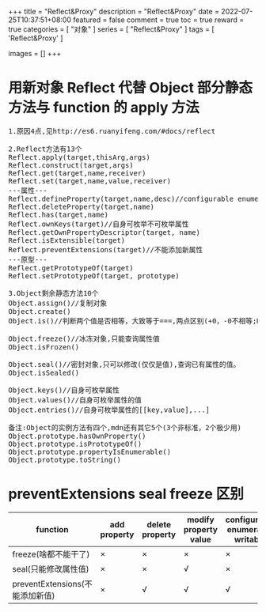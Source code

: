 +++
title = "Reflect&Proxy"
description = "Reflect&Proxy"
date = 2022-07-25T10:37:51+08:00
featured = false
comment = true
toc = true
reward = true
categories = [
  "对象"
]
series = [
  "Reflect&Proxy"
]
tags = [
  'Reflect&Proxy'
]

images = []
+++

<!--more-->

# 用新对象 Reflect 代替 Object 部分静态方法与 function 的 apply 方法

<pre>
1.原因4点,见http://es6.ruanyifeng.com/#docs/reflect

2.Reflect方法有13个
Reflect.apply(target,thisArg,args)
Reflect.construct(target,args)
Reflect.get(target,name,receiver)
Reflect.set(target,name,value,receiver)
---属性---
Reflect.defineProperty(target,name,desc)//configurable enumerable writable value
Reflect.deleteProperty(target,name)
Reflect.has(target,name)
Reflect.ownKeys(target)//自身可枚举不可枚举属性
Reflect.getOwnPropertyDescriptor(target, name)
Reflect.isExtensible(target)
Reflect.preventExtensions(target)//不能添加新属性
---原型---
Reflect.getPrototypeOf(target)
Reflect.setPrototypeOf(target, prototype)

3.Object剩余静态方法10个
Object.assign()//复制对象
Object.create()
Object.is()//判断两个值是否相等，大致等于===,两点区别(+0，-0不相等;NaN，NaN相等)

Object.freeze()//冰冻对象,只能查询属性值
Object.isFrozen()

Object.seal()//密封对象,只可以修改(仅仅是值),查询已有属性的值。
Object.isSealed()

Object.keys()//自身可枚举属性
Object.values()//自身可枚举属性的值
Object.entries()//自身可枚举属性的[[key,value],...]

备注:Object的实例方法有四个,mdn还有其它5个(3个非标准，2个极少用)
Object.prototype.hasOwnProperty()
Object.prototype.isPrototypeOf()
Object.prototype.propertyIsEnumerable()
Object.prototype.toString()
</pre>

# preventExtensions seal freeze 区别

| function                        | add property | delete property | modify property value | configurable enumerable writable | prototype modify |
| ------------------------------- | ------------ | --------------- | --------------------- | -------------------------------- | ---------------- |
| freeze(啥都不能干了)            | ×            | ×               | ×                     | ×                                | ×                |
| seal(只能修改属性值)            | ×            | ×               | √                     | ×                                | ×                |
| preventExtensions(不能添加新值) | ×            | √               | √                     | √                                | ×                |
